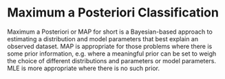 # Maximum a Posteriori Classification

Maximum a Posteriori or MAP for short is a Bayesian-based approach to estimating a distribution and model parameters that best explain an observed dataset. MAP is appropriate for those problems where there is some prior information, e.g. where a meaningful prior can be set to weigh the choice of different distributions and parameters or model parameters. MLE is more appropriate where there is no such prior.

